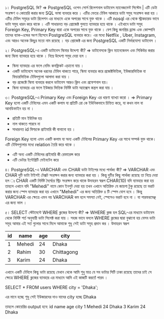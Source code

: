 ১। PostgreSQL কি?
=> PostgreSQL ওপেন সোর্স রিলেশনাল ডাটাবেস ম্যানেজমেন্ট সিস্টেম | এটি ডেটা সংরক্ষণ ও কোয়েরি করার জন্য SQL ভাষা ব্যবহার করে । এটির ভেতর টেবিল আকারে ডাটা সমুহ সংরক্ষন করা হয় । এটির টেবিল সমুহর ডাটা রিলেশন এর মাধ্যমে একে অপরের সাথে যুক্ত থাকে । এটি nosql এর থেকে স্ট্রাকচারড ভাবে ডাটা সমুহ ধারন করে থাকে । এটি সাধারনত বড় প্রোজেক্ট গুলতে ব্যাবহার হয়ে থাকে । এইখানে ডাটা সমুহ Foreign Key, Primary Key দ্বারা একে অপরের সাথে যুক্ত থাকে । বেশ কিছু জনপ্রিয় ব্র্যান্ড এবং কোম্পানি তাদের ব্যাক-এন্ডের অংশ হিসেবে PostgreSQL ব্যবহার করে। এর মধ্যে Netflix , Uber, Instagram, এবং আরও অনেক কিছুর মতো নাম রয়েছে । বড় প্রোজেক্ট এর জন্য PostgreSQL একটি নির্ভরযোগ্য ডাটাবেস ।

২। PostgreSQL-এ একটি ডাটাবেস স্কিমার উদ্দেশ্য কী?
=> ডাটাবেসকে ক্লিন ম্যানেজেবল এবং সিকিউর করার জন্য স্কিমা ব্যাবহার হয়ে থাকে । নিম্নে উদ্দেশ্য সমুহ দেয়া হল ।

- স্কিমা ব্যাবহার এর ফলে নেমিং কনফ্লিকট এড়ানো যায় ।
- একটি ডাটাবেসে অনেক ধরনের টেবিল থাকতে পারে, স্কিমা ব্যবহার করে প্রজেক্টভিত্তিক, ইউজারভিত্তিক বা ফিচারভিত্তিক টেবিলগুলো আলাদা করা যায় ।
- বড় প্রজেক্টে স্কিমা ব্যবহার করলে ডাটাবেস আরও ক্লিন এবং প্রফেশনাল হয়।
- স্কিমা ব্যাবহার এর ফলে ইউজার ভিত্তিক নির্দিষ্ট ডাটা অ্যাক্সেস কন্ত্রল করা যায় ।

৩। PostgreSQL-এ Primary Key এবং Foreign Key এর ধারণা ব্যাখ্যা করো ।
=> Primary Key হলো একটি টেবিলের এমন একটি কলাম যা প্রতিটি রো কে  ইউনিকভাবে চিহ্নিত করে, যা কখন নাল বা আনডিফাইন হয় না ।
- প্রতিটি মান ইউনিক হয় 
- নাল থাকতে পারবে না 
- সাধারনত id ফিল্ডকে প্রাইমারি কী বানানো হয় ।

Foreign Key হলো এমন একটি কলাম যা অন্য একটি টেবিলের Primary Key এর সাথে সম্পর্ক যুক্ত থাকে। এটি টেবিলগুলোর মধ্যে relation তৈরি করে থাকে ।
- এটি অন্য একটি টেবিলের প্রাইমারি কী রেফারেন্স করে
- এটি ডেটার ইন্টেগ্রিটি মেইনটেন করে

৪। PostgreSQL-এ VARCHAR এবং CHAR ডাটা টাইপের মধ্যে পার্থক্য কী?
=> VARCHAR এবং CHAR দুটি ডাটা টাইপই টেক্সট সংরক্ষন করার জন্য ব্যাবহার করা হয় । কিন্তু দুটির কিছু পার্থক্য রয়েছে তা নিম্নে দেয়া হল ঃ
CHAR একটি নির্দিষ্ট দৈর্ঘ্যের স্ট্রিং সংরক্ষন করে থাকে উদাহরন স্বরূপ CHAR(10) যদি ব্যাবহার করা হয় তাহলে এখানে যদি "Mehedi" নামে কোন ইনপুট দেয়া হয় তখন এখানে অতিরিক্ত যে জায়গা টুকু রয়েছে তা ভরাট করার জন্য স্পেস ব্যাবহার করা হয় এখানে "Mehedi" এর জন্য অতিরিক্ত ৪ টি স্পেস যোগ হবে । কিন্তু VARCHAR এর ক্ষেত্রে এমন নয় VARCHAR কম হলে সমস্যা নেই, স্পেসেও ভরাট হবে না । যা পারফরমেঞ্ছ এর জন্য ভাল ।

৫। SELECT স্টেটমেন্টে WHERE ক্লজের উদ্দেশ্য কী?
=> WHERE ক্লজ হল SQL-এর মাধ্যমে ডাটাবেস থেকে নির্দিষ্ট শর্ত অনুযায়ী ডাটা সিলেক্ট করা যায় । সহজ ভাবে বললে WHERE ক্লজের দ্বারা বুঝানো হয় যেসব ডাটা সমুহ আমার এই সর্ত গুলোর সাথে মিলে আমাকে শুধু সেই ডাটা সমুহ প্রদান কর । উদাহরন স্বরূপ 

| id | name   | age | city       |
| -- | ------ | --- | ---------- |
| 1  | Mehedi | 24  | Dhaka      |
| 2  | Rahim  | 30  | Chittagong |
| 3  | Karim  | 24  | Dhaka      |

এখানে একটি টেবিলে কিছু ডাটা রয়েছে যেখান থেকে আমি শুধু মাত্র যে সব ডাটার সিটি ঢাকা রয়েছে তাদের চাই সে ক্ষেত্রে WHERE ক্লজের ব্যাবহার এর মাধ্যমে আমি এই কাজটি করতেঁ পারব ।

SELECT * FROM users WHERE city = 'Dhaka';

এর মানে হচ্ছে শুধু সেই ইউজারদের দাও যাদের city হচ্ছে Dhaka 

তাহলে কোয়েরির output হবে:
id	name	age	city
1	Mehedi	24	Dhaka
3	Karim	24	Dhaka